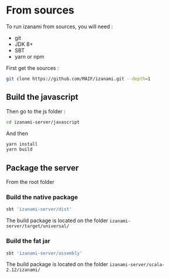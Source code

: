 # From sources

To run izanami from sources, you will need : 

* git 
* JDK 8+ 
* SBT 
* yarn or npm 

First get the sources : 

```bash
git clone https://github.com/MAIF/izanami.git --depth=1
```


## Build the javascript 

Then go to the js folder : 

```bash
cd izanami-server/javascript
```

And then 

```bash
yarn install 
yarn build 
```

## Package the server 

From the root folder 

### Build the native package 

```bash
sbt 'izanami-server/dist'
```

The build package is located on the folder `izanami-server/target/universal/`

### Build the fat jar

```bash
sbt 'izanami-server/assembly'
```

The build package is located on the folder `izanami-server/scala-2.12/izanami/`